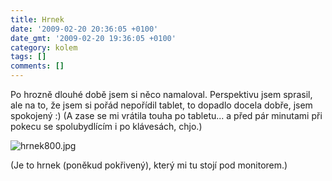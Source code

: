 ```yaml
---
title: Hrnek
date: '2009-02-20 20:36:05 +0100'
date_gmt: '2009-02-20 19:36:05 +0100'
category: kolem
tags: []
comments: []
---
```

<p>Po hrozně dlouhé době jsem si něco namaloval. Perspektivu jsem sprasil, ale na to, že jsem si pořád nepořídil tablet, to dopadlo docela dobře, jsem spokojený :) (A zase se mi vrátila touha po tabletu... a před pár minutami při pokecu se spolubydlícím i po klávesách, chjo.)</p>
<p><img src='/assets/migrated/wp-uploads/2009/02/hrnek800.jpg' alt='hrnek800.jpg' /></p>
<p>(Je to hrnek (poněkud pokřivený), který mi tu stojí pod monitorem.)</p>
